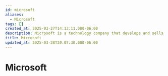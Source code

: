 ```yaml
---
id: microsoft
aliases:
  - Microsoft
tags: []
created_at: 2025-03-27T14:13:11.000-06:00
description: Microsoft is a technology company that develops and sells software, services, and products.
title: Microsoft
updated_at: 2025-03-28T20:07:30.000-06:00
---
```


# Microsoft
